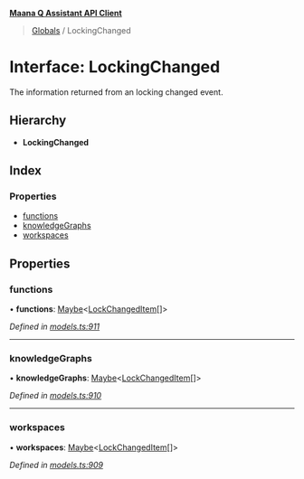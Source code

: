 **[Maana Q Assistant API Client](../README.md)**

> [Globals](../README.md) / LockingChanged

# Interface: LockingChanged

The information returned from an locking changed event.

## Hierarchy

* **LockingChanged**

## Index

### Properties

* [functions](lockingchanged.md#functions)
* [knowledgeGraphs](lockingchanged.md#knowledgegraphs)
* [workspaces](lockingchanged.md#workspaces)

## Properties

### functions

•  **functions**: [Maybe](../README.md#maybe)\<[LockChangedItem](lockchangeditem.md)[]>

*Defined in [models.ts:911](https://github.com/maana-io/q-assistant-client/blob/develop/src/models.ts#L911)*

___

### knowledgeGraphs

•  **knowledgeGraphs**: [Maybe](../README.md#maybe)\<[LockChangedItem](lockchangeditem.md)[]>

*Defined in [models.ts:910](https://github.com/maana-io/q-assistant-client/blob/develop/src/models.ts#L910)*

___

### workspaces

•  **workspaces**: [Maybe](../README.md#maybe)\<[LockChangedItem](lockchangeditem.md)[]>

*Defined in [models.ts:909](https://github.com/maana-io/q-assistant-client/blob/develop/src/models.ts#L909)*
